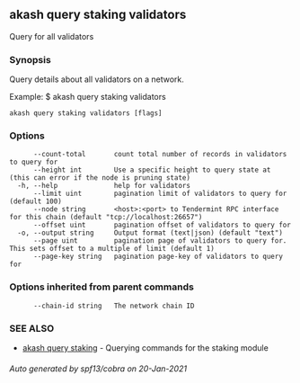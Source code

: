 ## akash query staking validators

Query for all validators

### Synopsis

Query details about all validators on a network.

Example:
$ akash query staking validators

```
akash query staking validators [flags]
```

### Options

```
      --count-total       count total number of records in validators to query for
      --height int        Use a specific height to query state at (this can error if the node is pruning state)
  -h, --help              help for validators
      --limit uint        pagination limit of validators to query for (default 100)
      --node string       <host>:<port> to Tendermint RPC interface for this chain (default "tcp://localhost:26657")
      --offset uint       pagination offset of validators to query for
  -o, --output string     Output format (text|json) (default "text")
      --page uint         pagination page of validators to query for. This sets offset to a multiple of limit (default 1)
      --page-key string   pagination page-key of validators to query for
```

### Options inherited from parent commands

```
      --chain-id string   The network chain ID
```

### SEE ALSO

* [akash query staking](akash_query_staking.md)	 - Querying commands for the staking module

###### Auto generated by spf13/cobra on 20-Jan-2021
